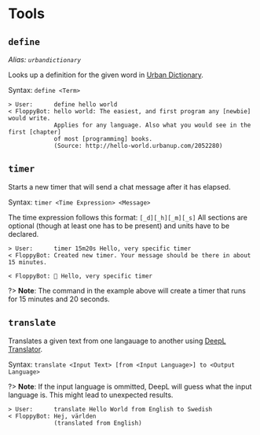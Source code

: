 # Tools

## `define`

_Alias: `urbandictionary`_

Looks up a definition for the given word in [Urban Dictionary](https://www.urbandictionary.com/).

Syntax: `define <Term>`

```
> User:      define hello world
< FloppyBot: hello world: The easiest, and first program any [newbie] would write.
             Applies for any language. Also what you would see in the first [chapter]
             of most [programming] books.
             (Source: http://hello-world.urbanup.com/2052280)
```

## `timer`

Starts a new timer that will send a chat message after it has elapsed.

Syntax: `timer <Time Expression> <Message>`

The time expression follows this format: `[_d][_h][_m][_s]`
All sections are optional (though at least one has to be present) and units have to be declared.

```
> User:      timer 15m20s Hello, very specific timer
< FloppyBot: Created new timer. Your message should be there in about 15 minutes.

< FloppyBot: 🔔 Hello, very specific timer
```

?> **Note**: The command in the example above will create a timer that runs for 15 minutes and 20 seconds.


## `translate`

Translates a given text from one langauage to another using [DeepL Translator](https://www.deepl.com/).

Syntax: `translate <Input Text> [from <Input Language>] to <Output Language>`

?> **Note**: If the input language is ommitted, DeepL will guess what the input language is.
This might lead to unexpected results.

```
> User:      translate Hello World from English to Swedish
< FloppyBot: Hej, världen
             (translated from English)
```

